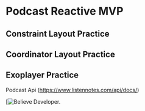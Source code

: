 # Podcast Reactive MVP

## Constraint Layout Practice
## Coordinator Layout Practice
## Exoplayer Practice

Podcast Api 
(https://www.listennotes.com/api/docs/)

[![Believe Developer.](https://github.com/dev-mgkaung/Podcast/blob/master/img_5f40df70dcb48_1598087024.png)
